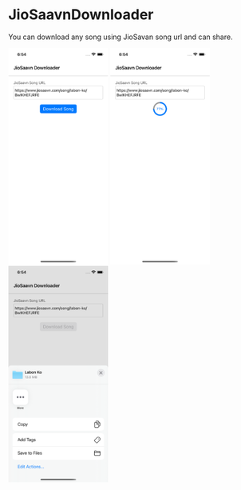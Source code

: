 # JioSaavnDownloader
You can download any song using JioSavan song url and can share.


<img src="https://github.com/yashthaker7/JioSaavnDownloader/blob/master/Screenshots/Screenshot1.png" width="200">  <img src="https://github.com/yashthaker7/JioSaavnDownloader/blob/master/Screenshots/Screenshot2.png" width="200">  <img src="https://github.com/yashthaker7/JioSaavnDownloader/blob/master/Screenshots/Screenshot3.png" width="200">
